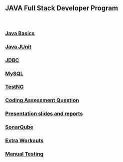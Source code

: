 ## JAVA Full Stack Developer Program
<br>

### [Java Basics](Java)
### [Java JUnit](Java-J-Unit)
### [JDBC](JDBC)
### [MySQL](MySQL)
### [TestNG](TestNG)
### [Coding Assessment Question](coding-assessments)
### [Presentation slides and reports](presentations-reports)
### [SonarQube](sonar-qube)
### [Extra Workouts](Extras)
### [Manual Testing](manual-testing)